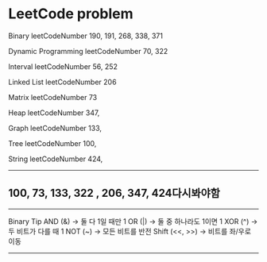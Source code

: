 # LeetCode problem

Binary
leetCodeNumber 190, 191, 268, 338, 371

Dynamic Programming
leetCodeNumber 70, 322

Interval
leetCodeNumber 56, 252

Linked List
leetCodeNumber 206

Matrix
leetCodeNumber 73

Heap
leetCodeNumber 347,

Graph
leetCodeNumber 133,

Tree
leetCodeNumber 100,

String
leetCodeNumber 424,

---

## 100, 73, 133, 322 , 206, 347, 424다시봐야함

---

Binary Tip
AND (&) → 둘 다 1일 때만 1
OR (|) → 둘 중 하나라도 1이면 1
XOR (^) → 두 비트가 다를 때 1
NOT (~) → 모든 비트를 반전
Shift (<<, >>) → 비트를 좌/우로 이동

---
